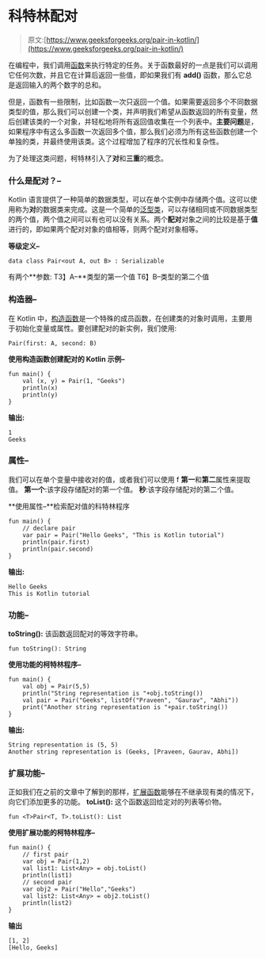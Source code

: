 # 科特林配对

> 原文:[https://www.geeksforgeeks.org/pair-in-kotlin/](https://www.geeksforgeeks.org/pair-in-kotlin/)

在编程中，我们调用[函数](https://www.geeksforgeeks.org/kotlin-functions/)来执行特定的任务。关于函数最好的一点是我们可以调用它任何次数，并且它在计算后返回一些值，即如果我们有 **add()** 函数，那么它总是返回输入的两个数字的总和。

但是，函数有一些限制，比如函数一次只返回一个值。如果需要返回多个不同数据类型的值，那么我们可以创建一个类，并声明我们希望从函数返回的所有变量，然后创建该类的一个对象，并轻松地将所有返回值收集在一个列表中。**主要问题**是，如果程序中有这么多函数一次返回多个值，那么我们必须为所有这些函数创建一个单独的类，并最终使用该类。这个过程增加了程序的冗长性和复杂性。

为了处理这类问题，柯特林引入了**对**和**三重**的概念。

### 什么是配对？–

Kotlin 语言提供了一种简单的数据类型，可以在单个实例中存储两个值。这可以使用称为**对**的数据类来完成。这是一个简单的[泛型类](https://www.geeksforgeeks.org/kotlin-generics/)，可以存储相同或不同数据类型的两个值，两个值之间可以有也可以没有关系。两个**配对**对象之间的比较是基于**值**进行的，即如果两个配对对象的值相等，则两个配对对象相等。

**等级定义–**

```
data class Pair<out A, out B> : Serializable

```

有两个**参数:
T3】A–**类型的第一个值
T6】B–类型的第二个值

### 构造器–

在 Kotlin 中，[构造函数](https://www.geeksforgeeks.org/kotlin-constructor/)是一个特殊的成员函数，在创建类的对象时调用，主要用于初始化变量或属性。要创建配对的新实例，我们使用:

```
Pair(first: A, second: B)
```

**使用构造函数创建配对的 Kotlin 示例–**

```
fun main() {
    val (x, y) = Pair(1, "Geeks")
    println(x)
    println(y)
}
```

**输出:**

```
1
Geeks

```

### 属性–

我们可以在单个变量中接收对的值，或者我们可以使用 f **第一**和**第二**属性来提取值。
**第一个**:该字段存储配对的第一个值。
**秒**:该字段存储配对的第二个值。

**使用属性–**检索配对值的科特林程序

```
fun main() {
    // declare pair
    var pair = Pair("Hello Geeks", "This is Kotlin tutorial")
    println(pair.first)
    println(pair.second)
}
```

**输出:**

```
Hello Geeks
This is Kotlin tutorial

```

### 功能–

**toString():** 该函数返回配对的等效字符串。

```
fun toString(): String

```

**使用功能的柯特林程序–**

```
fun main() {
    val obj = Pair(5,5)
    println("String representation is "+obj.toString())
    val pair = Pair("Geeks", listOf("Praveen", "Gaurav", "Abhi"))
    print("Another string representation is "+pair.toString())
}
```

**输出:**

```
String representation is (5, 5)
Another string representation is (Geeks, [Praveen, Gaurav, Abhi])

```

### 扩展功能–

正如我们在之前的文章中了解到的那样，[扩展函数](https://www.geeksforgeeks.org/kotlin-extension-function/)能够在不继承现有类的情况下，向它们添加更多的功能。
**toList():** 这个函数返回给定对的列表等价物。

```
fun <T>Pair<T, T>.toList(): List

```

**使用扩展功能的柯特林程序–**

```
fun main() {
    // first pair
    var obj = Pair(1,2)
    val list1: List<Any> = obj.toList()
    println(list1)
    // second pair
    var obj2 = Pair("Hello","Geeks")
    val list2: List<Any> = obj2.toList()
    println(list2)
}
```

**输出**

```
[1, 2]
[Hello, Geeks]

```